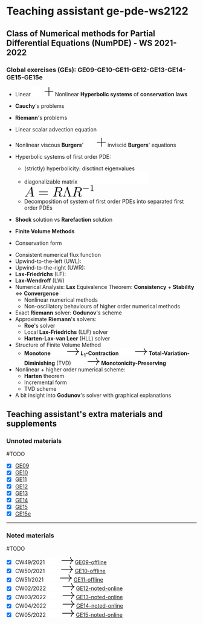 # Teaching assistant ge-pde-ws2122

## Class of **Numerical methods for Partial Differential Equations (NumPDE)** - WS 2021-2022
### Global exercises (GEs): GE09-GE10-GE11-GE12-GE13-GE14-GE15-GE15e
- Linear ![](./eqns/plus_w.svg#gh-dark-mode-only) ![](./eqns/plus_b.svg#gh-light-mode-only)  Nonlinear **Hyperbolic systems** of **conservation laws**
- **Cauchy**'s problems
- **Riemann**'s problems
- Linear scalar advection equation
- Nonlinear viscous **Burgers**' ![](./eqns/plus_w.svg#gh-dark-mode-only) ![](./eqns/plus_b.svg#gh-light-mode-only) inviscid **Burgers**' equations
- Hyperbolic systems of first order PDE: 
  - (strictly) hyperbolicity: disctinct eigenvalues
  - diagonalizable matrix ![](./eqns/ARLR_w.svg#gh-dark-mode-only) ![](./eqns/ARLR_b.svg#gh-light-mode-only) 
  - Decomposition of system of first order PDEs into separated first order PDEs
- **Shock** solution vs **Rarefaction** solution
- **Finite Volume Methods**
- Conservation form 
  <p align="center">
    <!-- <img src="https://latex.codecogs.com/svg.image?\bg_black&space;\inline&space;u^{n&plus;1}_{j}&space;=&space;u^{n}_{j}&space;&plus;&space;\frac{\Delta&space;t}{\Delta&space;x}\Big(\widetilde{F}^{n}_{j-1/2}&space;-&space;\widetilde{F}^{n}_{j&plus;1/2}&space;\Big)" title="\bg_black \inline u^{n+1}_{j} = u^{n}_{j} + \frac{\Delta t}{\Delta x}\Big(\widetilde{F}^{n}_{j-1/2} - \widetilde{F}^{n}_{j+1/2} \Big)" />
    <img src="https://latex.codecogs.com/svg.image?\bg_white&space;\inline&space;u^{n&plus;1}_{j}&space;=&space;u^{n}_{j}&space;&plus;&space;\frac{\Delta&space;t}{\Delta&space;x}\Big(\widetilde{F}^{n}_{j-1/2}&space;-&space;\widetilde{F}^{n}_{j&plus;1/2}&space;\Big)" title="\bg_white \inline u^{n+1}_{j} = u^{n}_{j} + \frac{\Delta t}{\Delta x}\Big(\widetilde{F}^{n}_{j-1/2} - \widetilde{F}^{n}_{j+1/2} \Big)#gh-dark-mode-only" /> -->
    <!-- <img src="https://latex.codecogs.com/svg.image?\inline&space;u^{n&plus;1}_{j}&space;=&space;u^{n}_{j}&space;&plus;&space;\frac{\Delta&space;t}{\Delta&space;x}\Big(\widetilde{F}^{n}_{j-1/2}&space;-&space;\widetilde{F}^{n}_{j&plus;1/2}&space;\Big)" title="\inline u^{n+1}_{j} = u^{n}_{j} + \frac{\Delta t}{\Delta x}\Big(\widetilde{F}^{n}_{j-1/2} - \widetilde{F}^{n}_{j+1/2} \Big" />
    <img src="https://latex.codecogs.com/svg.image?\dpi{100}&space;\inline&space;u^{n&plus;1}_{j}&space;=&space;u^{n}_{j}&space;&plus;&space;\frac{\Delta&space;t}{\Delta&space;x}\Big(\widetilde{F}^{n}_{j-1/2}&space;-&space;\widetilde{F}^{n}_{j&plus;1/2}&space;\Big)" title="\inline u^{n+1}_{j} = u^{n}_{j} + \frac{\Delta t}{\Delta x}\Big(\widetilde{F}^{n}_{j-1/2} - \widetilde{F}^{n}_{j+1/2} \Big)" /> -->
  </p>
  
   <!-- ![](./eqns/cunda.svg#gh-dark-mode-only)

   ![](./eqns/cunli.svg#gh-light-mode-only)

   ![](./eqns/cunno1.svg#gh-dark-mode-only) -->

   <!-- <img src="https://latex.codecogs.com/svg.image?\color[rgb]{1,1,1}{1&plus;cundark}#gh-dark-mode-only" title="\color[rgb]{1,1,1}{1+cundark}" />

   <img src="https://latex.codecogs.com/svg.image?\color[rgb]{0,0,0}{1&plus;cunwhite}#gh-light-mode-only" title="\color[rgb]{0,0,0}{1+cunwhite}" /> -->

<!-- <p align="center">
  <img src="https://raw.githubusercontent.com/GiorgosXou/Random-stuff/main/StackOverflow/Answers/70200610_11465149/b.png#gh-light-mode-only" height="120" width="120"/>
  <img src="https://raw.githubusercontent.com/GiorgosXou/Random-stuff/main/StackOverflow/Answers/70200610_11465149/w.png#gh-light-mode-only" height="120" width="120"/>
</p> -->

- Consistent numerical flux function 
  <!-- <p align="center">
    <img src="https://latex.codecogs.com/gif.image?\dpi{80}&space;\bg_white&space;\inline&space;\widetilde{F}^{n}_{j-1/2}\left(u^{n}_{j-1},u^{n}_{j}\right)" title="\bg_white \inline \widetilde{F}^{n}_{j-1/2}\left(u^{n}_{j-1},u^{n}_{j}\right)" /> and <img src="https://latex.codecogs.com/gif.image?\dpi{80}&space;\bg_white&space;\inline&space;\widetilde{F}^{n}_{j&plus;1/2}\left(u^{n}_{j},u^{n}_{j&plus;1}\right)" title="\bg_white \inline \widetilde{F}^{n}_{j+1/2}\left(u^{n}_{j},u^{n}_{j\+1}\right)" />
  </p> -->
- Upwind-to-the-left (UWL): 
  <!-- <img src="https://latex.codecogs.com/gif.image?\dpi{80}&space;\bg_white&space;u^{n&plus;1}_{j}&space;=&space;u^{n}_{j}&plus;\frac{\Delta&space;t}{\Delta&space;x}\Big(f(u^{n}_{j-1})&space;-&space;f(u^{n}_{j})\Big)" title="\bg_white u^{n+1}_{j} = u^{n}_{j}+\frac{\Delta t}{\Delta x}\Big(f(u^{n}_{j-1}) - f(u^{n}_{j})\Big)" /> -->
- Upwind-to-the-right (UWR): 
  <!-- <img src="https://latex.codecogs.com/gif.image?\dpi{80}&space;\bg_white&space;u^{n&plus;1}_{j}&space;=&space;u^{n}_{j}&space;&plus;&space;\frac{\Delta&space;t}{\Delta&space;x}\Big(f(u^{n}_{j})&space;-&space;f(u^{n}_{j&plus;1})\Big)" title="\bg_white u^{n+1}_{j} = u^{n}_{j} + \frac{\Delta t}{\Delta x}\Big(f(u^{n}_{j}) - f(u^{n}_{j+1})\Big)" /> -->
- **Lax-Friedrichs** (LF): 
  <!-- <img src="https://latex.codecogs.com/gif.image?\dpi{80}&space;\bg_white&space;u^{n&plus;1}_{j}&space;=&space;\frac{1}{2}\Big(&space;u^{n}_{j-1}&space;&plus;&space;u^{n}_{j&plus;1}&space;\Big)&space;&plus;&space;\frac{\Delta&space;t}{\Delta&space;x}\Big(f(u^{n}_{j-1})-f(u^{n}_{j&plus;1})\Big)" title="\bg_white u^{n+1}_{j} = \frac{1}{2}\Big( u^{n}_{j-1} + u^{n}_{j+1} \Big) + \frac{\Delta t}{\Delta x}\Big(f(u^{n}_{j-1})-f(u^{n}_{j+1})\Big)" /> -->
- **Lax-Wendroff** (LW)
- Numerical Analysis: **Lax** Equivalence Theorem: **Consistency** $+$ **Stability** $\Leftrightarrow$ **Convergence**
  - Nonlinear numerical methods
  - Non-oscillatory behaviours of higher order numerical methods
- Exact **Riemann** solver: **Godunov**'s scheme
- Approximate **Riemann**'s solvers: 
  - **Roe**'s solver 
  - Local **Lax-Friedrichs** (LLF) solver
  - **Harten-Lax-van Leer** (HLL) solver
- Structure of Finite Volume Method
  - **Monotone** ![](./eqns/rightarrow_w.svg#gh-dark-mode-only) ![](./eqns/rightarrow_b.svg#gh-light-mode-only) **$L_{1}$-Contraction** ![](./eqns/rightarrow_w.svg#gh-dark-mode-only) ![](./eqns/rightarrow_b.svg#gh-light-mode-only) **Total-Variation-Diminishing** (TVD) ![](./eqns/rightarrow_w.svg#gh-dark-mode-only) ![](./eqns/rightarrow_b.svg#gh-light-mode-only) **Monotonicity-Preserving**
- Nonlinear + higher order numerical scheme: 
  - **Harten** theorem
  - Incremental form
  - TVD scheme
- A bit insight into **Godunov**'s solver with graphical explanations

<!-- <img src="https://render.githubusercontent.com/render/math?math=%5Cbbox%5Bwhite%5D%7B%5Clarge%5Cf(x)=sin(x)%7D"> 

<img src="https://render.githubusercontent.com/render/math?math=\bbox[white]\displaystyle\sum_{n=0}^\infty\frac{1}{2^n}">

- <img src="https://latex.codecogs.com/gif.latex?O_t=\text { Onset event at time bin } t " > 
- <img src="https://latex.codecogs.com/gif.latex?s=\text { sensor reading }" > 
- <img src="https://latex.codecogs.com/gif.latex?P(s | O_t )=\text { Probability of a sensor reading value when sleep onset is observed at a time bin } t" >
-->
 
## Teaching assistant's extra materials and supplements

### Unnoted materials

#TODO

- [x] [GE09](https://github.com/tuanvo-git/ge-pde-ws2122/blob/main/GE09/ge-09.pdf) 
- [x] [GE10](https://github.com/tuanvo-git/ge-pde-ws2122/blob/main/GE10/ge-10.pdf)
- [x] [GE11](https://github.com/tuanvo-git/ge-pde-ws2122/blob/main/GE11/ge-11.pdf)
- [x] [GE12](https://github.com/tuanvo-git/ge-pde-ws2122/blob/main/GE12/ge-12.pdf) 
- [x] [GE13](https://github.com/tuanvo-git/ge-pde-ws2122/blob/main/GE13/ge-13.pdf) 
- [x] [GE14](https://github.com/tuanvo-git/ge-pde-ws2122/blob/main/GE14/ge-14.pdf) 
- [x] [GE15](https://github.com/tuanvo-git/ge-pde-ws2122/blob/main/GE15/ge-15.pdf) 
- [x] [GE15e](https://github.com/tuanvo-git/ge-pde-ws2122/blob/main/GE15e/ge-15e.pdf) 
---
### Noted materials

#TODO

- [x] CW49/2021 ![](./eqns/rightarrow_w.svg#gh-dark-mode-only) ![](./eqns/rightarrow_b.svg#gh-light-mode-only) [GE09-offline](https://github.com/tuanvo-git/ge-pde-ws2122/blob/main/GE09/ge-09.pdf)
- [x] CW50/2021 ![](./eqns/rightarrow_w.svg#gh-dark-mode-only) ![](./eqns/rightarrow_b.svg#gh-light-mode-only) [GE10-offline](https://github.com/tuanvo-git/ge-pde-ws2122/blob/main/GE10/ge-10.pdf)
- [x] CW51/2021 ![](./eqns/rightarrow_w.svg#gh-dark-mode-only) ![](./eqns/rightarrow_b.svg#gh-light-mode-only) [GE11-offline](https://github.com/tuanvo-git/ge-pde-ws2122/blob/main/GE11/ge-11.pdf)
- [x] CW02/2022 ![](./eqns/rightarrow_w.svg#gh-dark-mode-only) ![](./eqns/rightarrow_b.svg#gh-light-mode-only) [GE12-noted-online](https://github.com/tuanvo-git/ge-pde-ws2122/blob/main/GE12/ge-12-noted.pdf) 
- [x] CW03/2022 ![](./eqns/rightarrow_w.svg#gh-dark-mode-only) ![](./eqns/rightarrow_b.svg#gh-light-mode-only) [GE13-noted-online](https://github.com/tuanvo-git/ge-pde-ws2122/blob/main/GE13/ge-13-noted.pdf)
- [x] CW04/2022 ![](./eqns/rightarrow_w.svg#gh-dark-mode-only) ![](./eqns/rightarrow_b.svg#gh-light-mode-only) [GE14-noted-online](https://github.com/tuanvo-git/ge-pde-ws2122/blob/main/GE14/ge-14-noted.pdf)
- [x] CW05/2022 ![](./eqns/rightarrow_w.svg#gh-dark-mode-only) ![](./eqns/rightarrow_b.svg#gh-light-mode-only) [GE15-noted-online](https://github.com/tuanvo-git/ge-pde-ws2122/blob/main/GE15/ge-15-noted.pdf)
